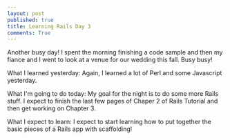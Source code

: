 ```yaml
---
layout: post
published: true
title: Learning Rails Day 3
comments: True
---
```


Another busy day! I spent the morning finishing a code sample and then my fiance and I went to look at a venue for our wedding this fall. Busy busy!

What I learned yesterday:
Again, I learned a lot of Perl and some Javascript yesterday.

What I'm going to do today:
My goal for the night is to do some more Rails stuff. I expect to finish the last few pages of Chaper 2 of Rails Tutorial and then get working on Chapter 3.

What I expect to learn:
I expect to start learning how to put together the basic pieces of a Rails app with scaffolding!
